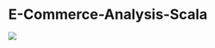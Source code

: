# E-Commerce-Analysis-Scala

<a href="https://github.com/Subhojit89868/E-Commerce-Analysis-Scala/actions/workflows/scala.yml"><img src="https://github.com/Subhojit89868/E-Commerce-Analysis-Scala/actions/workflows/scala.yml/badge.svg"/></a>